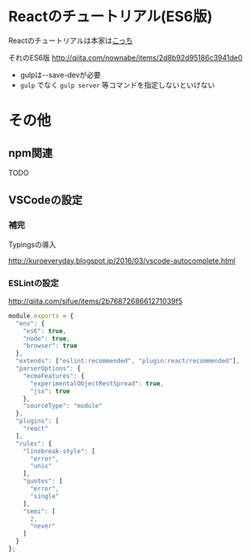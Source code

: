 # Reactのチュートリアル(ES6版)

Reactのチュートリアルは本家は[こっち](https://facebook.github.io/react/docs/tutorial-ja-JP.html)

それのES6版
http://qiita.com/nownabe/items/2d8b92d95186c3941de0

- gulpは--save-devが必要
- `gulp` でなく `gulp server` 等コマンドを指定しないといけない

# その他

## npm関連

TODO

## VSCodeの設定

### 補完

Typingsの導入

http://kuroeveryday.blogspot.jp/2016/03/vscode-autocomplete.html

### ESLintの設定

http://qiita.com/sifue/items/2b7687268661271039f5

```js
module.exports = {
  "env": {
    "es6": true,
    "node": true,
    "browser": true
  },
  "extends": ["eslint:recommended", "plugin:react/recommended"],
  "parserOptions": {
    "ecmaFeatures": {
      "experimentalObjectRestSpread": true,
      "jsx": true
    },
    "sourceType": "module"
  },
  "plugins": [
    "react"
  ],
  "rules": {
    "linebreak-style": [
      "error",
      "unix"
    ],
    "quotes": [
      "error",
      "single"
    ],
    "semi": [
      2,
      "never"
    ]
  }
};
```
